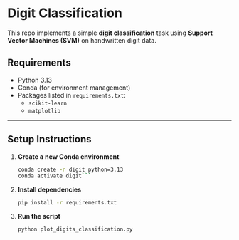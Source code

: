 # Digit Classification

This repo implements a simple **digit classification** task using **Support Vector Machines (SVM)** on handwritten digit data.  
## Requirements

- Python 3.13
- Conda (for environment management)
- Packages listed in `requirements.txt`:
  - `scikit-learn`
  - `matplotlib`

---

## Setup Instructions

1. **Create a new Conda environment**  
   ```bash
   conda create -n digit python=3.13
   conda activate digit```

2. **Install dependencies**
   ```bash
   pip install -r requirements.txt
3. **Run the script**
   ```bash
   python plot_digits_classification.py
